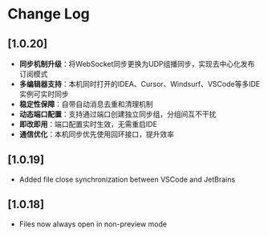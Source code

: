 # Change Log

## [1.0.20]
- **同步机制升级**：将WebSocket同步更换为UDP组播同步，实现去中心化发布订阅模式
- **多编辑器支持**：本机同时打开的IDEA、Cursor、Windsurf、VSCode等多IDE实例可实时同步
- **稳定性保障**：自带自动消息去重和清理机制
- **动态端口配置**：支持通过端口创建独立同步组，分组间互不干扰
- **即改即用**：端口配置实时生效，无需重启IDE
- **通信优化**：本机同步优先使用回环接口，提升效率

## [1.0.19]
- Added file close synchronization between VSCode and JetBrains

## [1.0.18]
- Files now always open in non-preview mode
